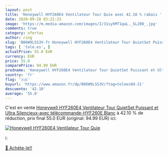 ```yaml
---
layout: post
title: 'Honeywell HYF260E4 Ventilateur Tour Quie avec 42.10 % rabais '
date: 2020-09-28 03:21:23
image: 'https://m.media-amazon.com/images/I/31syhMT1qaL._SL200_.jpg'
comments: true
category: ofertas
author: ring
slug: 'B06W9LSS3V-fr Honeywell HYF260E4 Ventilateur Tour QuietSet Puissant et...'
tags: [ 'tole.es', ]
actualPrice: 55.0 EUR
currency: EUR
price: 55.0
comparePrice: 94.99 EUR
prodname: 'Honeywell HYF260E4 Ventilateur Tour QuietSet Puissant et Ultra Silencieux-avec télécommande-HYF260E  Blanc'
country: 'fr'
flag: '🇫🇷'
buyurl: 'https://www.amazon.fr/dp/B06W9LSS3V/?tag=tolees0d-21'
descuento: '42.10'
average: '55.0'
---
```


C'est en vente [Honeywell HYF260E4 Ventilateur Tour QuietSet Puissant et Ultra Silencieux-avec télécommande-HYF260E  Blanc](https://www.amazon.fr/dp/B06W9LSS3V/?tag=tolees0d-21)  à  42.10 % de réduction, prix final  55.0 EUR (original: 94.99 EUR) ici:

[![Honeywell HYF260E4 Ventilateur Tour Quie](https://m.media-amazon.com/images/I/31syhMT1qaL._SL200_.jpg)](https://www.amazon.fr/dp/B06W9LSS3V/?tag=tolees0d-21)

ℹ️:


[🛒 Achète-le!!](https://www.amazon.fr/dp/B06W9LSS3V/?tag=tolees0d-21)
